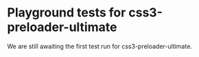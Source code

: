 # Playground tests for css3-preloader-ultimate
We are still awaiting the first test run for css3-preloader-ultimate.
